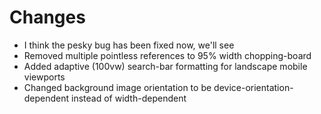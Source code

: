 # Changes

- I think the pesky bug has been fixed now, we'll see
- Removed multiple pointless references to 95% width chopping-board
- Added adaptive (100vw) search-bar formatting for landscape mobile viewports
- Changed background image orientation to be device-orientation-dependent instead of width-dependent